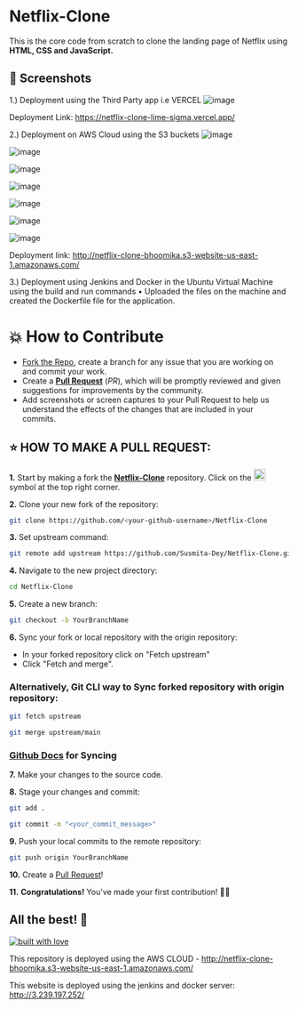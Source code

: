 
# Netflix-Clone
This is the core code from scratch to clone the landing page of Netflix using **HTML, CSS and JavaScript.**


## 📸 Screenshots
1.) Deployment using the Third Party app i.e VERCEL
![image](https://github.com/Bhoomika121002/Netflix-Clone/assets/78655015/14f229c1-081c-4245-87b1-92d4e5cf280e)

 
Deployment Link: https://netflix-clone-lime-sigma.vercel.app/

2.) Deployment on AWS Cloud using the S3 buckets
![image](https://github.com/Bhoomika121002/Netflix-Clone/assets/78655015/26f4a52a-46b0-44bf-ba15-0b10db52a0cc)

![image](https://github.com/Bhoomika121002/Netflix-Clone/assets/78655015/ab4d339d-ca99-47d6-aff3-307c6e9f109d)

![image](https://github.com/Bhoomika121002/Netflix-Clone/assets/78655015/949bafde-d411-4d6a-8266-14614a54ad18)

![image](https://github.com/Bhoomika121002/Netflix-Clone/assets/78655015/a50693b5-83e9-419f-93f6-29fc902a0cac)

![image](https://github.com/Bhoomika121002/Netflix-Clone/assets/78655015/b9f1cdf6-a0fb-4e6a-a8f6-9478fbc2d13b)

![image](https://github.com/Bhoomika121002/Netflix-Clone/assets/78655015/31ff0ac3-4ca4-4377-9187-f0851b1690bc)

![image](https://github.com/Bhoomika121002/Netflix-Clone/assets/78655015/370921ae-34d7-410a-aff2-ad8a2f6eb772)

Deployment link: http://netflix-clone-bhoomika.s3-website-us-east-1.amazonaws.com/

3.) Deployment using Jenkins and Docker in the Ubuntu Virtual Machine using the build and run commands
•	Uploaded the files on the machine and created the Dockerfile file for the application.








 





# 💥 How to Contribute

- [Fork the Repo](https://github.com/Susmita-Dey/Netflix-Clone/fork), create a branch for any issue that you are working on and commit your work.
- Create a **[Pull Request](https://github.com/Susmita-Dey/Netflix-Clone/compare)** (_PR_), which will be promptly reviewed and given suggestions for improvements by the community.
- Add screenshots or screen captures to your Pull Request to help us understand the effects of the changes that are included in your commits.

## ⭐ HOW TO MAKE A PULL REQUEST:

**1.** Start by making a fork the [**Netflix-Clone**](https://github.com/Susmita-Dey/Netflix-Clone) repository. Click on the <a href="https://github.com/Susmita-Dey/Netflix-Clone/fork"><img src="https://i.imgur.com/G4z1kEe.png" height="21" width="21"></a> symbol at the top right corner.

**2.** Clone your new fork of the repository:

```bash
git clone https://github.com/<your-github-username>/Netflix-Clone
```

**3.** Set upstream command:

```bash
git remote add upstream https://github.com/Susmita-Dey/Netflix-Clone.git
```

**4.** Navigate to the new project directory:

```bash
cd Netflix-Clone
```

**5.** Create a new branch:

```bash
git checkout -b YourBranchName
```

**6.** Sync your fork or local repository with the origin repository:

- In your forked repository click on "Fetch upstream"
- Click "Fetch and merge".

### Alternatively, Git CLI way to Sync forked repository with origin repository:

```bash
git fetch upstream
```

```bash
git merge upstream/main
```

### [Github Docs](https://docs.github.com/en/github/collaborating-with-pull-requests/addressing-merge-conflicts/resolving-a-merge-conflict-on-github) for Syncing

**7.** Make your changes to the source code.

**8.** Stage your changes and commit:

```bash
git add .
```

```bash
git commit -m "<your_commit_message>"
```

**9.** Push your local commits to the remote repository:

```bash
git push origin YourBranchName
```

**10.** Create a [Pull Request](https://help.github.com/en/github/collaborating-with-issues-and-pull-requests/creating-a-pull-request)!

**11.** **Congratulations!** You've made your first contribution! 🙌🏼



## All the best! 🥇

<p align="center">

[![built with love](https://forthebadge.com/images/badges/built-with-love.svg)](https://github.com/Susmita-Dey/Netflix-Clone)

</p>

This repository is deployed using the AWS CLOUD - http://netflix-clone-bhoomika.s3-website-us-east-1.amazonaws.com/

This website is deployed using the jenkins and docker server: http://3.239.197.252/

